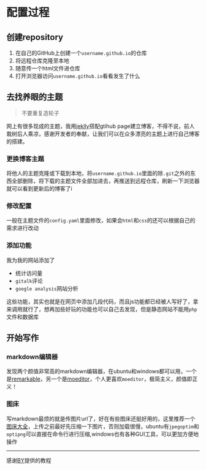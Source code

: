 # 配置过程
## 创建repository
1. 在自己的GitHub上创建一个`username.github.io`的仓库
2. 将远程仓库克隆至本地
3. 随意传一个html文件进仓库
4. 打开浏览器访问`username.github.io`看看发生了什么

## 去找养眼的主题
> 不要重复造轮子

网上有很多现成的主题，我用[jeklly](http://jekyllcn.com/)搭配gtihub page建立博客，不得不说，前人栽树后人乘凉，感谢开发者的奉献，让我们可以在众多漂亮的主题上进行自己博客的搭建。

### 更换博客主题
将他人的主题克隆或下载到本地，将`username.github.io`里面的除`.git`之外的东西全部删除，将下载的主题文件全部加进去，再推送到远程仓库，刷新一下浏览器就可以看到更新后的博客了i

### 修改配置
一般在主题文件的`config.yaml`里面修改，如果会`html`和`css`的还可以根据自己的需求进行改动

### 添加功能
我为我的网站添加了
- 统计访问量
- `gitalk`评论
- `google analysis`网站分析

这些功能，其实也就是在网页中添加几段代码，而且js功能都已经被人写好了，拿来调用就行了，想再加些好玩的功能也可以自己去发现，但是静态网站不能用`php`文件和数据库

## 开始写作
### markdown编辑器
发现两个颜值非常高的markdown编辑器，在ubuntu和windows都可以用，一个是[remarkable](https://remarkableapp.github.io/)，另一个是[moeditor](https://moeditor.js.org/)，个人更喜欢`moeditor`，极简主义，颜值即正义！

### 图床
写markdown最烦的就是传图片url了，好在有些图床还挺好用的，这里推荐一个[图床大全](https://share.earnrmb.us/6449.html/)，上传之前最好先压缩一下图片，否则加载很慢，ubuntu有`jpegoptim`和`optipng`可以直接在命令行进行压缩,windows也有各种GUI工具，可以更加方便地操作

---

感谢[BY](https://github.com/qiubaiying/qiubaiying.github.io/wiki/%E5%8D%9A%E5%AE%A2%E6%90%AD%E5%BB%BA%E8%AF%A6%E7%BB%86%E6%95%99%E7%A8%8B)提供的教程

